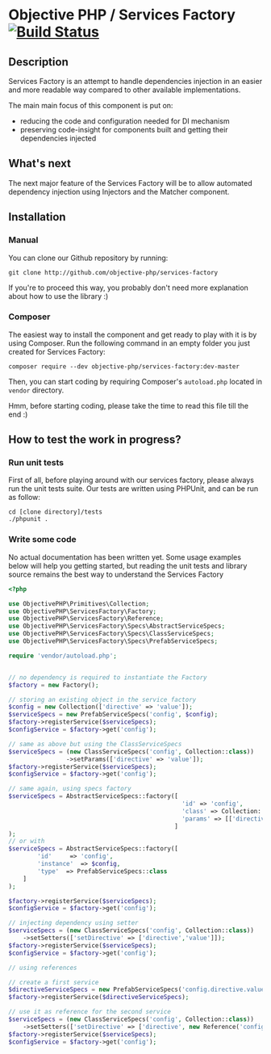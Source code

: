 # Objective PHP / Services Factory [![Build Status](https://secure.travis-ci.org/objective-php/services-factory.png?branch=master)](http://travis-ci.org/objective-php/services-factory)

## Description

Services Factory is an attempt to handle dependencies injection in an easier and more readable way compared to other available implementations. 

The main main focus of this component is put on:

 - reducing the code and configuration needed for DI mechanism
 - preserving code-insight for components built and getting their dependencies injected


## What's next

The next major feature of the Services Factory will be to allow automated dependency injection using Injectors and the Matcher component.
 

## Installation

### Manual

You can clone our Github repository by running:

```
git clone http://github.com/objective-php/services-factory
```

If you're to proceed this way, you probably don't need more explanation about how to use the library :)

### Composer

The easiest way to install the component and get ready to play with it is by using Composer. Run the following command in an empty folder you just created for Services Factory:

```
composer require --dev objective-php/services-factory:dev-master 
```

Then, you can start coding by requiring Composer's `autoload.php` located in `vendor` directory.

Hmm, before starting coding, please take the time to read this file till the end :)

## How to test the work in progress?

### Run unit tests

First of all, before playing around with our services factory, please always run the unit tests suite. Our tests are written using PHPUnit, and can be run as follow:

```
cd [clone directory]/tests
./phpunit .
```

### Write some code

No actual documentation has been written yet. Some usage examples below will help you getting started, but reading the unit tests and library source remains the best way to understand the Services Factory

```php
<?php

use ObjectivePHP\Primitives\Collection;
use ObjectivePHP\ServicesFactory\Factory;
use ObjectivePHP\ServicesFactory\Reference;
use ObjectivePHP\ServicesFactory\Specs\AbstractServiceSpecs;
use ObjectivePHP\ServicesFactory\Specs\ClassServiceSpecs;
use ObjectivePHP\ServicesFactory\Specs\PrefabServiceSpecs;

require 'vendor/autoload.php';


// no dependency is required to instantiate the Factory
$factory = new Factory();

// storing an existing object in the service factory
$config = new Collection(['directive' => 'value']);
$serviceSpecs = new PrefabServiceSpecs('config', $config);
$factory->registerService($serviceSpecs);
$configService = $factory->get('config');

// same as above but using the ClassServiceSpecs
$serviceSpecs = (new ClassServiceSpecs('config', Collection::class))
                ->setParams(['directive' => 'value']);
$factory->registerService($serviceSpecs);
$configService = $factory->get('config');

// same again, using specs factory
$serviceSpecs = AbstractServiceSpecs::factory([
                                                'id' => 'config',
                                                'class' => Collection::class,
                                                'params' => [['directive' => 'value']]
                                              ]
);
// or with
$serviceSpecs = AbstractServiceSpecs::factory([
        'id'     => 'config',
        'instance'  => $config,
        'type'  => PrefabServiceSpecs::class
    ]
);

$factory->registerService($serviceSpecs);
$configService = $factory->get('config');

// injecting dependency using setter
$serviceSpecs = (new ClassServiceSpecs('config', Collection::class))
    ->setSetters(['setDirective' => ['directive','value']]);
$factory->registerService($serviceSpecs);
$configService = $factory->get('config');

// using references

// create a first service
$directiveServiceSpecs = new PrefabServiceSpecs('config.directive.value', 'value');
$factory->registerService($directiveServiceSpecs);

// use it as reference for the second service
$serviceSpecs = (new ClassServiceSpecs('config', Collection::class))
    ->setSetters(['setDirective' => ['directive', new Reference('config.directive.value')]]);
$factory->registerService($serviceSpecs);
$configService = $factory->get('config');

```